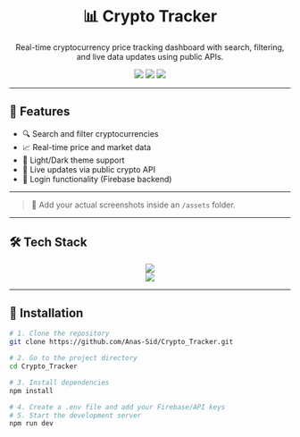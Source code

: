 <h1 align="center">📊 Crypto Tracker</h1>

<p align="center">
  Real-time cryptocurrency price tracking dashboard with search, filtering, and live data updates using public APIs.
</p>

<p align="center">
  <img src="https://img.shields.io/github/languages/top/Anas-Sid/Crypto_Tracker?style=for-the-badge" />
  <img src="https://img.shields.io/github/license/Anas-Sid/Crypto_Tracker?style=for-the-badge" />
  <img src="https://img.shields.io/github/last-commit/Anas-Sid/Crypto_Tracker?style=for-the-badge" />
</p>

---



## 🧩 Features

- 🔍 Search and filter cryptocurrencies
- 📈 Real-time price and market data
- 🌙 Light/Dark theme support
- 🔄 Live updates via public crypto API
- 🔐 Login functionality (Firebase backend)

---


> 📸 Add your actual screenshots inside an `/assets` folder.

---

## 🛠️ Tech Stack

<p align="center">
  <img src="https://skillicons.dev/icons?i=html,css,js,react,redux,nodejs,express,mongodb,firebase,tailwind,postman,git,github" />
  <br />
  <img src="https://skillicons.dev/icons?i=nextjs,vite,webpack,graphql,postgresql,typescript,socket" />
</p>

---

## 🧪 Installation

```bash
# 1. Clone the repository
git clone https://github.com/Anas-Sid/Crypto_Tracker.git

# 2. Go to the project directory
cd Crypto_Tracker

# 3. Install dependencies
npm install

# 4. Create a .env file and add your Firebase/API keys
# 5. Start the development server
npm run dev

